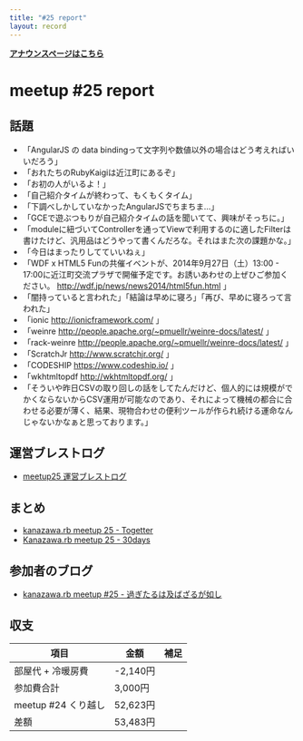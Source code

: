 ```yaml
---
title: "#25 report"
layout: record
---
```


<p> <a href="./"><strong>アナウンスページはこちら</strong></a></p>

meetup #25 report
==================

話題
----

-   「AngularJS の data bindingって文字列や数値以外の場合はどう考えればいいだろう」
-   「おれたちのRubyKaigiは近江町にあるぞ」
-   「お初の人がいるよ！」
-   「自己紹介タイムが終わって、もくもくタイム」
-   「下調べしかしていなかったAngularJSでちまちま…」
-   「GCEで遊ぶつもりが自己紹介タイムの話を聞いてて、興味がそっちに。」
-   「moduleに紐づいてControllerを通ってViewで利用するのに適したFilterは書けたけど、汎用品はどうやって書くんだろな。それはまた次の課題かな。」
-   「今日はまったりしてていいねぇ」
-   「WDF x HTML5 Funの共催イベントが、2014年9月27日（土）13:00 - 17:00に近江町交流プラザで開催予定です。お誘いあわせの上ぜひご参加ください。 <http://wdf.jp/news/news2014/html5fun.html> 」
-   「闇持っていると言われた」「結論は早めに寝ろ」「再び、早めに寝ろって言われた」
-   「ionic <http://ionicframework.com/> 」
-   「weinre <http://people.apache.org/~pmuellr/weinre-docs/latest/> 」
-   「rack-weinre <http://people.apache.org/~pmuellr/weinre-docs/latest/> 」
-   「ScratchJr <http://www.scratchjr.org/> 」
-   「CODESHIP <https://www.codeship.io/> 」
-   「wkhtmltopdf <http://wkhtmltopdf.org/> 」
-   「そういや昨日CSVの取り回しの話をしてたんだけど、個人的には規模がでかくならないからCSV運用が可能なのであり、それによって機械の都合に合わせる必要が薄く、結果、現物合わせの便利ツールが作られ続ける運命なんじゃないかなぁと思っております。」

運営ブレストログ
----------------

-   [meetup25 運営ブレストログ](https://github.com/kanazawarb/meetup/wiki/meetup25-%E9%81%8B%E5%96%B6%E3%83%96%E3%83%AC%E3%82%B9%E3%83%88%E3%83%AD%E3%82%B0)

まとめ
------

-   [kanazawa.rb meetup 25 - Togetter](http://togetter.com/li/721849)
-   [Kanazawa.rb meetup 25 - 30days](http://30d.jp/kzrb/15)

参加者のブログ
--------------

-   [kanazawa.rb meetup #25 - 過ぎたるは及ばざるが如し](http://cotton-desu.hatenablog.com/entry/2014/09/23/213738)

収支
----

 | 項目                   | 金額       | 補足   |
 | ---------------------- | ---------- | ------ |
 | 部屋代 + 冷暖房費      | -2,140円   |        |
 | 参加費合計             | 3,000円    |        |
 | meetup #24 くり越し    | 52,623円   |        |
 | 差額                   | 53,483円   |        |

